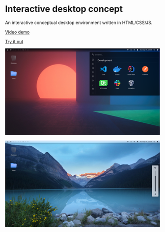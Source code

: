 # Interactive desktop concept

An interactive conceptual desktop environment written in HTML/CSS/JS.

[Video demo](https://youtu.be/1G3xOGaEGW4)

[Try it out](https://barjo.io/desktop/concept.html)

![](./preview.png)

![](./preview2.png)
